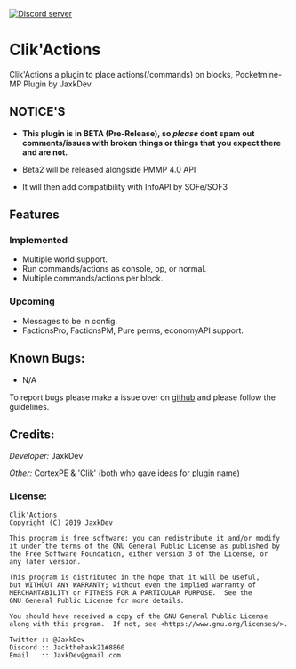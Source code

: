 <a href="https://tiny.cc/JaxksDC"><img src="https://discordapp.com/api/guilds/554059221847638040/embed.png" alt="Discord server"/></a>

# Clik'Actions
Clik'Actions a plugin to place actions(/commands) on blocks, Pocketmine-MP Plugin by JaxkDev.

## NOTICE'S
- **This plugin is in BETA (Pre-Release), so *please* dont spam out comments/issues with broken things or things that you expect there and are not.**

- Beta2 will be released alongside PMMP 4.0 API
- It will then add compatibility with InfoAPI by SOFe/SOF3
 
 
## Features
### Implemented
 - Multiple world support.
 - Run commands/actions as console, op, or normal.
 - Multiple commands/actions per block.

### Upcoming
 - Messages to be in config.
 - FactionsPro, FactionsPM, Pure perms, economyAPI support.

## Known Bugs:
 - N/A

To report bugs please make a issue over on [github](https://github.com/JaxkDev/ClikActions/issues/new) and please follow the guidelines.

## Credits:
_Developer:_ JaxkDev

_Other:_ CortexPE & 'Clik' (both who gave ideas for plugin name)


### License:
    Clik'Actions
    Copyright (C) 2019 JaxkDev
    
    This program is free software: you can redistribute it and/or modify
    it under the terms of the GNU General Public License as published by
    the Free Software Foundation, either version 3 of the License, or
    any later version.
    
    This program is distributed in the hope that it will be useful,
    but WITHOUT ANY WARRANTY; without even the implied warranty of
    MERCHANTABILITY or FITNESS FOR A PARTICULAR PURPOSE.  See the
    GNU General Public License for more details.
    
    You should have received a copy of the GNU General Public License
    along with this program.  If not, see <https://www.gnu.org/licenses/>.
    
    Twitter :: @JaxkDev
    Discord :: Jackthehaxk21#8860
    Email   :: JaxkDev@gmail.com
